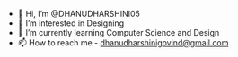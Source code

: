 - 👋 Hi, I’m @DHANUDHARSHINI05
- 👀 I’m interested in Designing
- 🌱 I’m currently learning Computer Science and Design
- 📫 How to reach me - dhanudharshinigovind@gmail.com

<!---
DHANUDHARSHINI05/DHANUDHARSHINI05 is a ✨ special ✨ repository because its `README.md` (this file) appears on your GitHub profile.
You can click the Preview link to take a look at your changes.
--->
